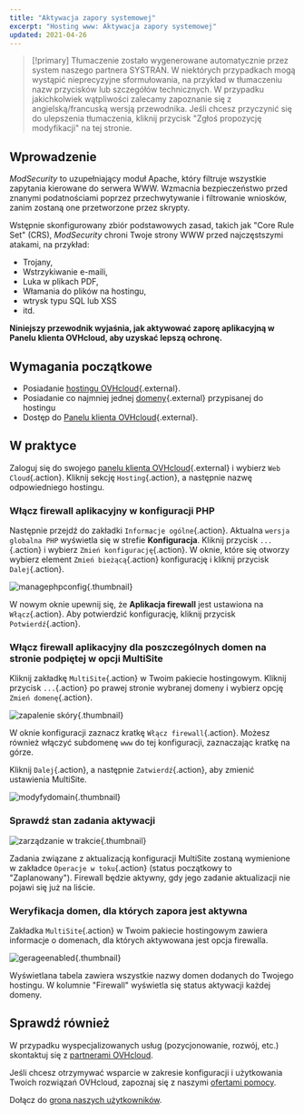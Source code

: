 ```yaml
---
title: "Aktywacja zapory systemowej"
excerpt: "Hosting www: Aktywacja zapory systemowej"
updated: 2021-04-26
---
```


> [!primary]
> Tłumaczenie zostało wygenerowane automatycznie przez system naszego partnera SYSTRAN. W niektórych przypadkach mogą wystąpić nieprecyzyjne sformułowania, na przykład w tłumaczeniu nazw przycisków lub szczegółów technicznych. W przypadku jakichkolwiek wątpliwości zalecamy zapoznanie się z angielską/francuską wersją przewodnika. Jeśli chcesz przyczynić się do ulepszenia tłumaczenia, kliknij przycisk "Zgłoś propozycję modyfikacji" na tej stronie.
>

## Wprowadzenie 

*ModSecurity* to uzupełniający moduł Apache, który filtruje wszystkie zapytania kierowane do serwera WWW. Wzmacnia bezpieczeństwo przed znanymi podatnościami poprzez przechwytywanie i filtrowanie wniosków, zanim zostaną one przetworzone przez skrypty.

Wstępnie skonfigurowany zbiór podstawowych zasad, takich jak "Core Rule Set" (CRS), *ModSecurity* chroni Twoje strony WWW przed najczęstszymi atakami, na przykład:

- Trojany,
- Wstrzykiwanie e-maili,
- Luka w plikach PDF,
- Włamania do plików na hostingu,
- wtrysk typu SQL lub XSS
- itd.

**Niniejszy przewodnik wyjaśnia, jak aktywować zaporę aplikacyjną w Panelu klienta OVHcloud, aby uzyskać lepszą ochronę.**

## Wymagania początkowe

- Posiadanie [hostingu OVHcloud](/links/web/hosting){.external}.
- Posiadanie co najmniej jednej [domeny](/links/web/domains){.external} przypisanej do hostingu
- Dostęp do [Panelu klienta OVHcloud](/links/manager){.external}.

## W praktyce

Zaloguj się do swojego [panelu klienta OVHcloud](/links/manager){.external} i wybierz `Web Cloud`{.action}. Kliknij sekcję `Hosting`{.action}, a następnie nazwę odpowiedniego hostingu.

### Włącz firewall aplikacyjny w konfiguracji PHP

Następnie przejdź do zakładki `Informacje ogólne`{.action}. Aktualna `wersja globalna PHP` wyświetla się w strefie **Konfiguracja**. Kliknij przycisk `...`{.action} i wybierz `Zmień konfigurację`{.action}. W oknie, które się otworzy wybierz element `Zmień bieżącą`{.action} konfigurację i kliknij przycisk `Dalej`{.action}.

![managephpconfig](/pages/assets/screens/control_panel/product-selection/web-cloud/web-hosting/general-information/application-firewall-step-2.png){.thumbnail}

W nowym oknie upewnij się, że **Aplikacja firewall** jest ustawiona na `Włącz`{.action}. Aby potwierdzić konfigurację, kliknij przycisk `Potwierdź`{.action}.

### Włącz firewall aplikacyjny dla poszczególnych domen na stronie podpiętej w opcji MultiSite

Kliknij zakładkę `MultiSite`{.action} w Twoim pakiecie hostingowym. Kliknij przycisk `...`{.action} po prawej stronie wybranej domeny i wybierz opcję `Zmień domenę`{.action}.

![zapalenie skóry](/pages/assets/screens/control_panel/product-selection/web-cloud/web-hosting/multisite/modify-domain-2.png){.thumbnail}

W oknie konfiguracji zaznacz kratkę `Włącz firewall`{.action}. Możesz również włączyć subdomenę `www` do tej konfiguracji, zaznaczając kratkę na górze.

Kliknij `Dalej`{.action}, a następnie `Zatwierdź`{.action}, aby zmienić ustawienia MultiSite.

![modyfydomain](/pages/assets/screens/control_panel/product-selection/web-cloud/web-hosting/multisite/modify-a-domain-enable-firewall-step-1.png){.thumbnail}

### Sprawdź stan zadania aktywacji

![zarządzanie w trakcie](/pages/assets/screens/control_panel/product-selection/web-cloud/web-hosting/multisite/firewall-planned.png){.thumbnail}

Zadania związane z aktualizacją konfiguracji MultiSite zostaną wymienione w zakładce `Operacje w toku`{.action} (status początkowy to "Zaplanowany"). Firewall będzie aktywny, gdy jego zadanie aktualizacji nie pojawi się już na liście.

### Weryfikacja domen, dla których zapora jest aktywna

Zakładka `MultiSite`{.action} w Twoim pakiecie hostingowym zawiera informacje o domenach, dla których aktywowana jest opcja firewalla.

![gerageenabled](/pages/assets/screens/control_panel/product-selection/web-cloud/web-hosting/multisite/firewall-enabled.png){.thumbnail}

Wyświetlana tabela zawiera wszystkie nazwy domen dodanych do Twojego hostingu. W kolumnie "Firewall" wyświetla się status aktywacji każdej domeny.

## Sprawdź również

W przypadku wyspecjalizowanych usług (pozycjonowanie, rozwój, etc.) skontaktuj się z [partnerami OVHcloud](/links/partner).

Jeśli chcesz otrzymywać wsparcie w zakresie konfiguracji i użytkowania Twoich rozwiązań OVHcloud, zapoznaj się z naszymi [ofertami pomocy](/links/support).

Dołącz do [grona naszych użytkowników](/links/community).